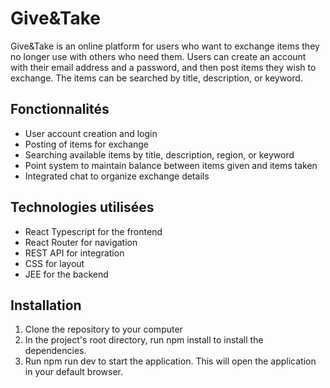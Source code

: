 # Give&Take

Give&Take is an online platform for users who want to exchange items they no longer use with others who need them. Users can create an account with their email address and a password, and then post items they wish to exchange. The items can be searched by title, description, or keyword.

## Fonctionnalités

- User account creation and login
- Posting of items for exchange
- Searching available items by title, description, region, or keyword
- Point system to maintain balance between items given and items taken
- Integrated chat to organize exchange details


## Technologies utilisées

- React Typescript for the frontend
- React Router for navigation
- REST API for integration
- CSS for layout
- JEE for the backend

## Installation

1. Clone the repository to your computer
2. In the project's root directory, run npm install to install the dependencies.
3. Run npm run dev to start the application. This will open the application in your default browser.
